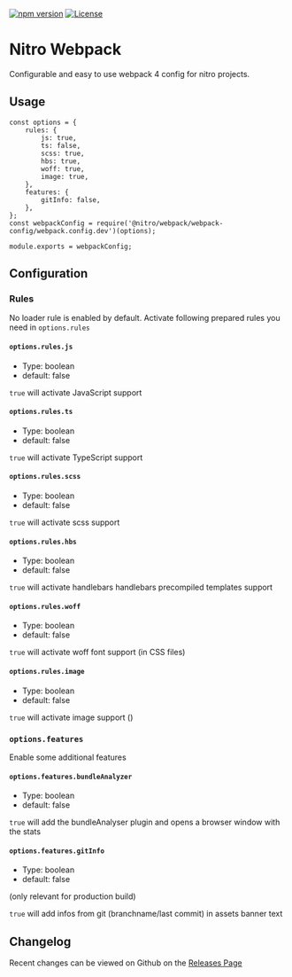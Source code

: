 [![npm version](https://badge.fury.io/js/%40nitro%2Fwebpack.svg)](https://badge.fury.io/js/%40nitro%2Fwebpack)
[![License](https://img.shields.io/badge/license-MIT-green.svg)](http://opensource.org/licenses/MIT)

# Nitro Webpack

Configurable and easy to use webpack 4 config for nitro projects.

## Usage

```
const options = {
    rules: {
        js: true,
        ts: false,
        scss: true,
        hbs: true,
        woff: true,
        image: true,
    },
    features: {
        gitInfo: false,
    },
};
const webpackConfig = require('@nitro/webpack/webpack-config/webpack.config.dev')(options);

module.exports = webpackConfig;
```

## Configuration

### Rules

No loader rule is enabled by default. Activate following prepared rules you need in `options.rules` 

#### `options.rules.js`

* Type: boolean
* default: false

`true` will activate JavaScript support

#### `options.rules.ts`

* Type: boolean
* default: false

`true` will activate TypeScript support

#### `options.rules.scss`

* Type: boolean
* default: false

`true` will activate scss support

#### `options.rules.hbs`

* Type: boolean
* default: false

`true` will activate handlebars handlebars precompiled templates support

#### `options.rules.woff`

* Type: boolean
* default: false

`true` will activate woff font support (in CSS files)

#### `options.rules.image`

* Type: boolean
* default: false

`true` will activate image support ()

### `options.features`

Enable some additional features

#### `options.features.bundleAnalyzer`

* Type: boolean
* default: false

`true` will add the bundleAnalyser plugin and opens a browser window with the stats

#### `options.features.gitInfo`

* Type: boolean
* default: false

(only relevant for production build)

`true` will add infos from git (branchname/last commit) in assets banner text

## Changelog

Recent changes can be viewed on Github on the [Releases Page](https://github.com/namics/generator-nitro/releases)

